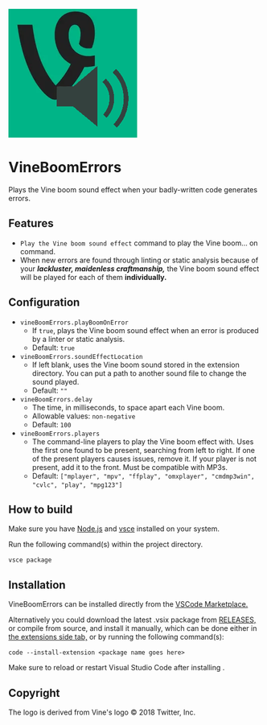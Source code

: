 ![VineBoomErrors Logo](images/icon.png)

# VineBoomErrors

Plays the Vine boom sound effect when your badly-written code generates errors.

## Features

- `Play the Vine boom sound effect` command to play the Vine boom... on command.
- When new errors are found through linting or static analysis because of your **_lackluster, maidenless craftmanship,_** the Vine boom sound effect will be played for each of them **individually.**

## Configuration

- `vineBoomErrors.playBoomOnError`
    - If `true`, plays the Vine boom sound effect when an error is produced by a linter or static analysis.
    - Default: `true`  
- `vineBoomErrors.soundEffectLocation`
    - If left blank, uses the Vine boom sound stored in the extension directory. You can put a path to another sound file to change the sound played.
    - Default: `""`
- `vineBoomErrors.delay`
    - The time, in milliseconds, to space apart each Vine boom.
    - Allowable values: `non-negative`
    - Default: `100`
- `vineBoomErrors.players`
    - The command-line players to play the Vine boom effect with. Uses the first one found to be present, searching from left to right. If one of the present players causes issues, remove it. If your player is not present, add it to the front. Must be compatible with MP3s.
    - Default: `["mplayer", "mpv", "ffplay", "omxplayer", "cmdmp3win", "cvlc", "play", "mpg123"]`

## How to build

Make sure you have [Node.js](https://nodejs.org/en "Node.js website.") and [vsce](https://code.visualstudio.com/api/working-with-extensions/publishing-extension#vsce "VSCode help page on vsce.") installed on your system.

Run the following command(s) within the project directory.

```console
vsce package
```

## Installation

VineBoomErrors can be installed directly from the [VSCode Marketplace.](https://marketplace.visualstudio.com/items?itemName=onalitokiejanEpiphanytawami.vineboomerrors "VineBoomErros page on VSCode Marketplace.")

Alternatively you could download the latest .vsix package from [RELEASES,](https://github.com/ona-li-toki-e-jan-Epiphany-tawa-mi/VineBoomErrors-vscode/releases "Releases for VineBoomErrors.") or compile from source, and install it manually, which can be done either in [the extensions side tab,](https://code.visualstudio.com/docs/editor/extension-marketplace#_install-from-a-vsix "VSCode help page on installing extensions from .vsix.") or by running the following command(s):

```console
code --install-extension <package name goes here>
```

Make sure to reload or restart Visual Studio Code after installing .

## Copyright

The logo is derived from Vine's logo © 2018 Twitter, Inc.